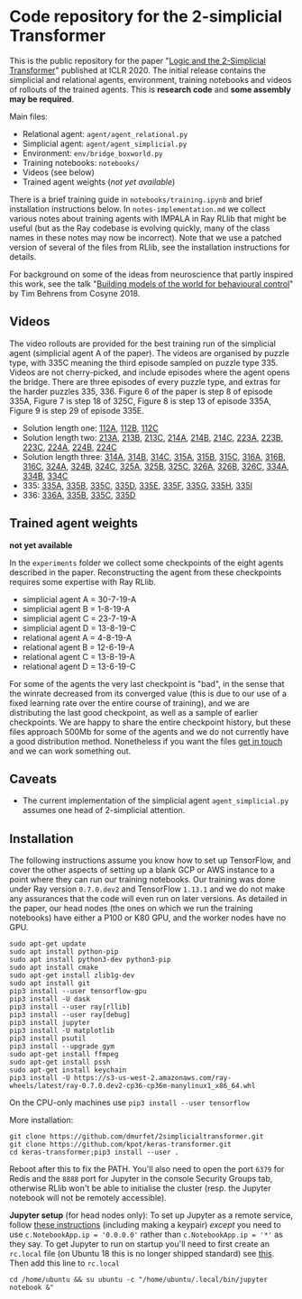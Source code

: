 # Code repository for the 2-simplicial Transformer

This is the public repository for the paper "[Logic and the 2-Simplicial Transformer](https://openreview.net/forum?id=rkecJ6VFvr)" published at ICLR 2020. The initial release contains the simplicial and relational agents, environment, training notebooks and videos of rollouts of the trained agents. This is **research code** and **some assembly may be required**. 

[//]: # "If you have problems getting the code to run, or want to request additional data not provided here, please [email Daniel](mailto:d.murfet@unimelb.edu.au)."

Main files:

- Relational agent: `agent/agent_relational.py`
- Simplicial agent: `agent/agent_simplicial.py`
- Environment: `env/bridge_boxworld.py`
- Training notebooks: `notebooks/`
- Videos (see below)
- Trained agent weights (*not yet available*)

There is a brief training guide in `notebooks/training.ipynb` and brief installation instructions below. In `notes-implementation.md` we collect various notes about training agents with IMPALA in Ray RLlib that might be useful (but as the Ray codebase is evolving quickly, many of the class names in these notes may now be incorrect). Note that we use a patched version of several of the files from RLlib, see the installation instructions for details.

For background on some of the ideas from neuroscience that partly inspired this work, see the talk "[Building models of the world for behavioural control](https://www.youtube.com/watch?v=U5tZJLFokYY)" by Tim Behrens from Cosyne 2018.

## Videos

The video rollouts are provided for the best training run of the simplicial agent (simplicial agent A of the paper). The videos are organised by puzzle type, with 335C meaning the third episode sampled on puzzle type 335. Videos are not cherry-picked, and include episodes where the agent opens the bridge. There are three episodes of every puzzle type, and extras for the harder puzzles 335, 336. Figure 6 of the paper is step 8 of episode 335A, Figure 7 is step 18 of 325C, Figure 8 is step 13 of episode 335A, Figure 9 is step 29 of episode 335E.

* Solution length one: [112A](https://youtu.be/Nhvo6awWJTw), [112B](https://youtu.be/lzXRl_EyKJU), [112C](https://youtu.be/vvDDLIUztic)
* Solution length two: [213A](https://youtu.be/ZNPJJ9Iw6z8), [213B](https://youtu.be/ucWHMK0Oqoc), [213C](https://youtu.be/hZ9prVhuI7Y), [214A](https://youtu.be/A4kyF8V8178), [214B](https://youtu.be/8mOPPufnbUM), [214C](https://youtu.be/NHMNtCtfVSM), [223A](https://youtu.be/Y49_RrWTrGc), [223B](https://youtu.be/rMURm7WxCyk), [223C](https://youtu.be/k441D5WjffI), [224A](https://youtu.be/KmgTFTmJGv0), [224B](https://youtu.be/wtvwf4vNbhM), [224C](https://youtu.be/n9cH9cyF3nk)
* Solution length three: [314A](https://youtu.be/EeRM8KhyS5I), [314B](https://youtu.be/WUxuuDNECqk), [314C](https://youtu.be/YyXQTlWF50w), [315A](https://youtu.be/VvzhtOmd8w8), [315B](https://youtu.be/gsvaYCsc1Rw), [315C](https://youtu.be/2cQhaipYy30), [316A](https://youtu.be/ZfySuKCjFA8), [316B](https://youtu.be/Ew9CF5ozVq8), [316C](https://youtu.be/qofJIoIznSg), [324A](https://youtu.be/yLofHE5mHIg), [324B](https://youtu.be/dM7vg-VJOC4), [324C](https://youtu.be/soIxq-SDyBk), [325A](https://youtu.be/iCaPmkDfYmQ), [325B](https://youtu.be/EIJ5ozHk-VM), [325C](https://youtu.be/RDcg7un5u9U), [326A](https://youtu.be/PjJ3TwoZEs0), [326B](https://youtu.be/gkqLz3XlquU), [326C](https://youtu.be/-ReOqM5B_24), [334A](https://youtu.be/c_w-PFd1Fr0), [334B](https://youtu.be/fbKppQ6vNLk), [334C](https://youtu.be/hWGPjJtwtoA)
* 335: [335A](https://youtu.be/tJKjYZsenfE), [335B](https://youtu.be/pXu1OxzKJLQ), [335C](https://youtu.be/KYHFVW-tp8c), [335D](https://youtu.be/ptjdiGM1cXw), [335E](https://youtu.be/uF9sTAXahDE), [335F](https://youtu.be/RZ9kAT_bhRw), [335G](https://youtu.be/td7lwD8ujqk), [335H](https://youtu.be/kOpPEnjDIfU), [335I](https://youtu.be/LB-EmL2n78E)
* 336: [336A](https://youtu.be/m_aXi3fEqzE), [335B](https://youtu.be/lWZUDBTsRw0), [335C](https://youtu.be/HYiSM4aRBiQ), [335D](https://youtu.be/G_jnTAr_8cc)

## Trained agent weights

**not yet available**

In the `experiments` folder we collect some checkpoints of the eight agents described in the paper. Reconstructing the agent from these checkpoints requires some expertise with Ray RLlib.

* simplicial agent A = 30-7-19-A
* simplicial agent B = 1-8-19-A
* simplicial agent C = 23-7-19-A
* simplicial agent D = 13-8-19-C
* relational agent A = 4-8-19-A
* relational agent B = 12-6-19-A
* relational agent C = 13-8-19-A
* relational agent D = 13-6-19-C

For some of the agents the very last checkpoint is "bad", in the sense that the winrate decreased from its converged value (this is due to our use of a fixed learning rate over the entire course of training), and we are distributing the last good checkpoint, as well as a sample of earlier checkpoints. We are happy to share the entire checkpoint history, but these files approach 500Mb for some of the agents and we do not currently have a good distribution method. Nonetheless if you want the files [get in touch](mailto:d.murfet@unimelb.edu.au) and we can work something out.

## Caveats

- The current implementation of the simplicial agent `agent_simplicial.py` assumes one head of 2-simplicial attention.

## Installation

The following instructions assume you know how to set up TensorFlow, and cover the other aspects of setting up a blank GCP or AWS instance to a point where they can run our training notebooks. Our training was done under Ray version `0.7.0.dev2` and TensorFlow `1.13.1` and we do not make any assurances that the code will even run on later versions. As detailed in the paper, our head nodes (the ones on which we run the training notebooks) have either a P100 or K80 GPU, and the worker nodes have no GPU.

```
sudo apt-get update
sudo apt install python-pip
sudo apt install python3-dev python3-pip
sudo apt install cmake
sudo apt-get install zlib1g-dev
sudo apt install git
pip3 install --user tensorflow-gpu
pip3 install -U dask
pip3 install --user ray[rllib]
pip3 install --user ray[debug]
pip3 install jupyter
pip3 install -U matplotlib
pip3 install psutil
pip3 install --upgrade gym
sudo apt-get install ffmpeg
sudo apt-get install pssh
sudo apt-get install keychain
pip3 install -U https://s3-us-west-2.amazonaws.com/ray-wheels/latest/ray-0.7.0.dev2-cp36-cp36m-manylinux1_x86_64.whl
```

On the CPU-only machines use `pip3 install --user tensorflow`

More installation:

```
git clone https://github.com/dmurfet/2simplicialtransformer.git
git clone https://github.com/kpot/keras-transformer.git
cd keras-transformer;pip3 install --user .
```

Reboot after this to fix the PATH. You'll also need to open the port `6379` for Redis and the `8888` port for Jupyter in the console Security Groups tab, otherwise RLlib won't be able to initialise the cluster (resp. the Jupyter notebook will not be remotely accessible).

**Jupyter setup** (for head nodes only): To set up Jupyter as a remote service, follow [these instructions](https://jupyter-notebook.readthedocs.io/en/latest/public_server.html) (including making a keypair) *except* you need to use `c.NotebookApp.ip = '0.0.0.0'` rather than `c.NotebookApp.ip = '*'` as they say. To get Jupyter to run on startup you'll need to first create an `rc.local` file (on Ubuntu 18 this is no longer shipped standard) see [this](https://vpsfix.com/community/server-administration/no-etc-rc-local-file-on-ubuntu-18-04-heres-what-to-do/). Then add this line to `rc.local`

```
cd /home/ubuntu && su ubuntu -c "/home/ubuntu/.local/bin/jupyter notebook &"
```
